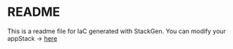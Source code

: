 # README
This is a readme file for IaC generated with StackGen.
You can modify your appStack -> [here](http://main.dev.stackgen.com/appstacks/e1f64d99-66dc-439e-ab22-86def1666a42)

